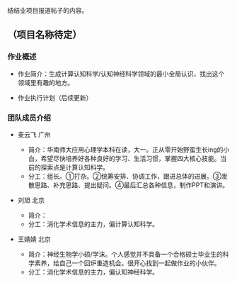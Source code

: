 结结业项目报道帖子的内容。

## （项目名称待定）

### 作业概述

- 作业简介：生成计算认知科学/认知神经科学领域的最小全局认识，找出这个领域里有趣的地方。

- 作业执行计划（后续更新）

### 团队成员介绍

- 麦云飞 广州
	- 简介：华南师大应用心理学本科在读，大一。正从零开始野蛮生长ing的小白，希望尽快培养好各种良好的学习、生活习惯，掌握四大核心技能。当前的探索点是计算认知科学。
	- 分工：组长。①打杂。②统筹安排、协调工作，跟进总体的进展。③发散思路、补充思路、提出疑问。④最后汇总各种信息，制作PPT和演讲。

- 刘旭 北京
    - 简介：
    - 分工：消化学术信息的主力，偏计算认知科学。

- 王婧婧 北京
    - 简介：神经生物学小硕/学沫。个人感觉并不具备一个合格硕士毕业生的科学素养，给自己一个回炉重造机会。很开心找到一起做作业的小伙伴。
    - 分工：消化学术信息的主力，偏认知神经科学。

